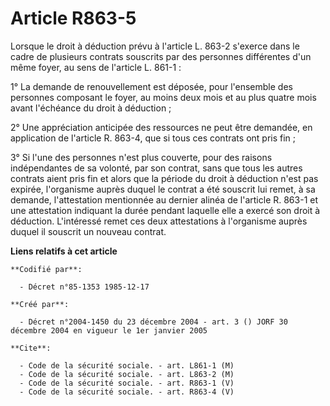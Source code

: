 # Article R863-5

Lorsque le droit à déduction prévu à l'article L. 863-2 s'exerce dans le cadre de plusieurs contrats souscrits par des
personnes différentes d'un même foyer, au sens de l'article L. 861-1 :

1° La demande de renouvellement est déposée, pour l'ensemble des personnes composant le foyer, au moins deux mois et au plus
quatre mois avant l'échéance du droit à déduction ;

2° Une appréciation anticipée des ressources ne peut être demandée, en application de l'article R. 863-4, que si tous ces
contrats ont pris fin ;

3° Si l'une des personnes n'est plus couverte, pour des raisons indépendantes de sa volonté, par son contrat, sans que tous
les autres contrats aient pris fin et alors que la période du droit à déduction n'est pas expirée, l'organisme auprès duquel
le contrat a été souscrit lui remet, à sa demande, l'attestation mentionnée au dernier alinéa de l'article R. 863-1 et une
attestation indiquant la durée pendant laquelle elle a exercé son droit à déduction. L'intéressé remet ces deux attestations
à l'organisme auprès duquel il souscrit un nouveau contrat.

**Liens relatifs à cet article**

	**Codifié par**:

	  - Décret n°85-1353 1985-12-17

	**Créé par**:

	  - Décret n°2004-1450 du 23 décembre 2004 - art. 3 () JORF 30 décembre 2004 en vigueur le 1er janvier 2005

	**Cite**:

	  - Code de la sécurité sociale. - art. L861-1 (M)
	  - Code de la sécurité sociale. - art. L863-2 (M)
	  - Code de la sécurité sociale. - art. R863-1 (V)
	  - Code de la sécurité sociale. - art. R863-4 (V)
